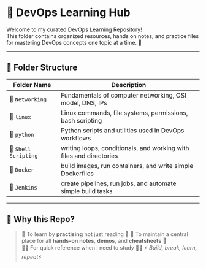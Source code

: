 # 🚀 DevOps Learning Hub

Welcome to my curated DevOps Learning Repository!  
This folder contains organized resources, hands on notes, and practice files for mastering DevOps concepts one topic at a time. 🌱

---

## 📂 Folder Structure

| Folder Name          | Description                                      |
|----------------------|--------------------------------------------------|
| 📁 `Networking`       | Fundamentals of computer networking, OSI model, DNS, IPs |
| 📁 `linux`            | Linux commands, file systems, permissions, bash scripting |
| 📁 `python`           | Python scripts and utilities used in DevOps workflows |
| 📁 `Shell Scripting`  | writing loops, conditionals, and working with files and directories |
| 📁 `Docker`           | build images, run containers, and write simple Dockerfiles |
| 📁 `Jenkins`          | create pipelines, run jobs, and automate simple build tasks |

---

## 📌 Why this Repo?

> 🧠 To learn by **practising**  not just reading 🧠
> 🔐 To maintain a central place for all **hands-on notes**, **demos**, and **cheatsheets** 🔐  
> 🧑‍💻 For quick reference when i need to study 🧑‍💻 
> ⚡ *Build, break, learn, repeat*⚡
